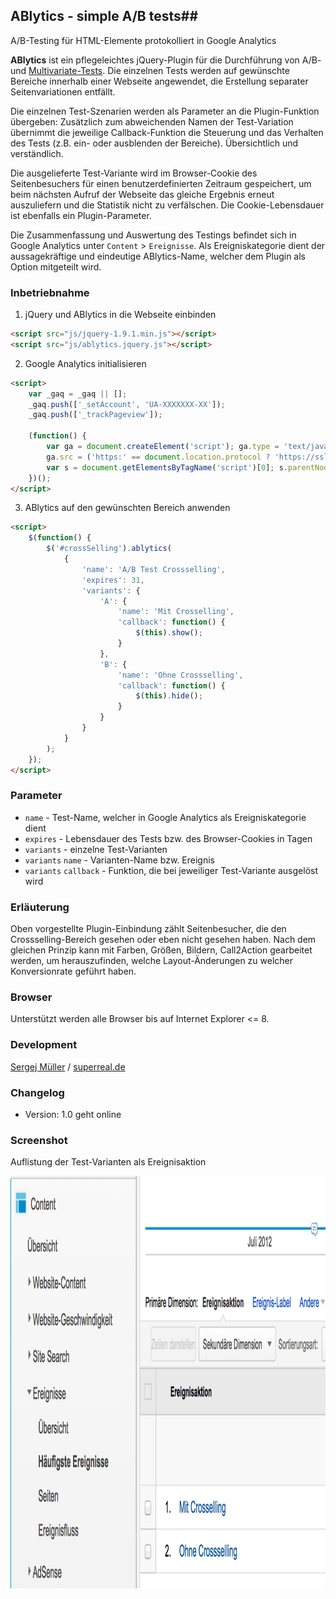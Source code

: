 ## ABlytics - simple A/B tests##
A/B-Testing für HTML-Elemente protokolliert in Google Analytics


**ABlytics** ist ein pflegeleichtes jQuery-Plugin für die Durchführung von A/B- und [Multivariate-Tests](http://de.wikipedia.org/wiki/Multivariate_Verfahren). Die einzelnen Tests werden auf gewünschte Bereiche innerhalb einer Webseite angewendet, die Erstellung separater Seitenvariationen entfällt.

Die einzelnen Test-Szenarien werden als Parameter an die Plugin-Funktion übergeben: Zusätzlich zum abweichenden Namen der Test-Variation übernimmt die jeweilige Callback-Funktion die Steuerung und das Verhalten des Tests (z.B. ein- oder ausblenden der Bereiche). Übersichtlich und verständlich.

Die ausgelieferte Test-Variante wird im Browser-Cookie des Seitenbesuchers für einen benutzerdefinierten Zeitraum gespeichert, um beim nächsten Aufruf der Webseite das gleiche Ergebnis erneut auszuliefern und die Statistik nicht zu verfälschen. Die Cookie-Lebensdauer ist ebenfalls ein Plugin-Parameter.

Die Zusammenfassung und Auswertung des Testings befindet sich in Google Analytics unter ```Content``` > ```Ereignisse```. Als Ereigniskategorie dient der aussagekräftige und eindeutige ABlytics-Name, welcher dem Plugin als Option mitgeteilt wird.


### Inbetriebnahme

1. jQuery und ABlytics in die Webseite einbinden

```html
<script src="js/jquery-1.9.1.min.js"></script>
<script src="js/ablytics.jquery.js"></script>
```

2. Google Analytics initialisieren

```html
<script>
	var _gaq = _gaq || [];
	_gaq.push(['_setAccount', 'UA-XXXXXXX-XX']);
	_gaq.push(['_trackPageview']);

	(function() {
		var ga = document.createElement('script'); ga.type = 'text/javascript'; ga.async = true;
		ga.src = ('https:' == document.location.protocol ? 'https://ssl' : 'http://www') + '.google-analytics.com/ga.js';
		var s = document.getElementsByTagName('script')[0]; s.parentNode.insertBefore(ga, s);
	})();
</script>
```

3. ABlytics auf den gewünschten Bereich anwenden

```html
<script>
	$(function() {
		$('#crossSelling').ablytics(
			{
				'name': 'A/B Test Crossselling',
				'expires': 31,
				'variants': {
					'A': {
						'name': 'Mit Crosselling',
						'callback': function() {
							$(this).show();
						}
					},
					'B': {
						'name': 'Ohne Crossselling',
						'callback': function() {
							$(this).hide();
						}
					}
				}
			}
		);
	});
</script>
```

### Parameter
- ```name``` - Test-Name, welcher in Google Analytics als Ereigniskategorie dient
- ```expires``` - Lebensdauer des Tests bzw. des Browser-Cookies in Tagen
- ```variants``` - einzelne Test-Varianten
- ```variants``` ```name``` - Varianten-Name bzw. Ereignis
- ```variants``` ```callback``` - Funktion, die bei jeweiliger Test-Variante ausgelöst wird


### Erläuterung
Oben vorgestellte Plugin-Einbindung zählt Seitenbesucher, die den Crossselling-Bereich gesehen oder eben nicht gesehen haben. Nach dem gleichen Prinzip kann mit Farben, Größen, Bildern, Call2Action gearbeitet werden, um herauszufinden, welche Layout-Änderungen zu welcher Konversionrate geführt haben.


### Browser
Unterstützt werden alle Browser bis auf Internet Explorer <= 8.


### Development
[Sergej Müller](https://gist.github.com/sergejmueller) / [superreal.de](http://superreal.de)


### Changelog

- Version: 1.0 geht online


### Screenshot

Auflistung der Test-Varianten als Ereignisaktion
<p>
	<img src="https://github.com/superReal/ABlytics/raw/master/screenshot-1.png" style="width:1154px !important; height: 660px !important" alt="Google Analytics"/>
</p>